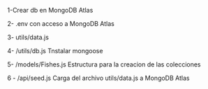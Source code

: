1-Crear db en MongoDB Atlas

2- .env con acceso a MongoDB Atlas

3- utils/data.js

4- /utils/db.js
    Tnstalar mongoose

5- /models/Fishes.js
    Estructura para la creacion de las colecciones

6 - /api/seed.js
    Carga del archivo utils/data.js a MongoDB Atlas


